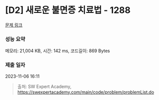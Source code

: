 # [D2] 새로운 불면증 치료법 - 1288 

[문제 링크](https://swexpertacademy.com/main/code/problem/problemDetail.do?contestProbId=AV18_yw6I9MCFAZN) 

### 성능 요약

메모리: 21,004 KB, 시간: 142 ms, 코드길이: 869 Bytes

### 제출 일자

2023-11-06 16:11



> 출처: SW Expert Academy, https://swexpertacademy.com/main/code/problem/problemList.do